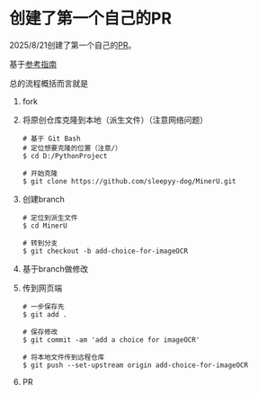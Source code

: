 # 创建了第一个自己的PR

2025/8/21创建了第一个自己的[PR](https://github.com/opendatalab/MinerU/pull/3354)。

基于[参考指南](https://zhuanlan.zhihu.com/p/584834288)

总的流程概括而言就是

1. fork

2. 将原创仓库克隆到本地（派生文件）（注意网络问题）

   ```
   # 基于 Git Bash
   # 定位想要克隆的位置（注意/）
   $ cd D:/PythonProject
   
   # 开始克隆
   $ git clone https://github.com/sleepyy-dog/MinerU.git
   ```

3. 创建branch

   ```
   # 定位到派生文件
   $ cd MinerU
   
   # 转到分支
   $ git checkout -b add-choice-for-imageOCR
   ```

4. 基于branch做修改

5. 传到网页端

   ```
   # 一步保存先
   $ git add .
   
   # 保存修改
   $ git commit -am 'add a choice for imageOCR'
   
   # 将本地文件传到远程仓库
   $ git push --set-upstream origin add-choice-for-imageOCR
   ```

6. PR






